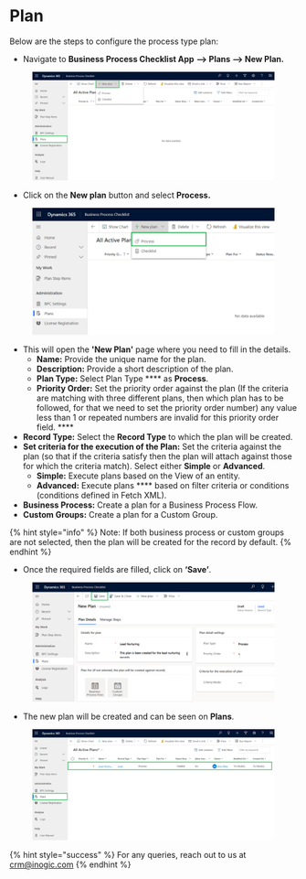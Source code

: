 # Plan

Below are the steps to configure the process type plan:

* Navigate to **Business Process Checklist App** **--> Plans --> New Plan.**

<figure><img src="../../../../.gitbook/assets/Configuration entity _1 (1).png" alt=""><figcaption></figcaption></figure>

* Click on the **New plan** button and select **Process.**

<figure><img src="../../../../.gitbook/assets/Configuration entity _2.png" alt=""><figcaption></figcaption></figure>

* This will open the **'New Plan'** page where you need to fill in the details.
  * **Name:** Provide the unique name for the plan.
  * **Description:** Provide a short description of the plan.
  * **Plan Type:** Select Plan Type **** as **Process**.
  * **Priority Order:** Set the priority order against the plan (If the criteria are matching with three different plans, then which plan has to be followed, for that we need to set the priority order number) any value less than 1 or repeated numbers are invalid for this priority order field. ****&#x20;
* **Record Type:**  Select the **Record Type** to which the plan will be created.
* **Set criteria for the execution of the Plan:** Set the criteria against the plan (so that if the criteria satisfy then the plan will attach against those for which the criteria match). Select either **Simple** or **Advanced**.
  * **Simple:** Execute plans based on the View of an entity.
  * **Advanced:** Execute plans **** based on filter criteria or conditions (conditions defined in Fetch XML).
* **Business Process:** Create a plan for a Business Process Flow.
* **Custom Groups:** Create a plan for a Custom Group.

{% hint style="info" %}
Note: If both business process or custom groups are not selected, then the plan will be created for the record by default.
{% endhint %}

* Once the required fields are filled, click on **‘Save’**.

<figure><img src="../../../../.gitbook/assets/Configuration entity _3.png" alt=""><figcaption></figcaption></figure>

* The new plan will be created and can be seen on **Plans**.

<figure><img src="../../../../.gitbook/assets/Plan_12 (1) (1).png" alt=""><figcaption></figcaption></figure>

{% hint style="success" %}
For any queries, reach out to us at [crm@inogic.com](mailto:crm@inogic.com)
{% endhint %}

